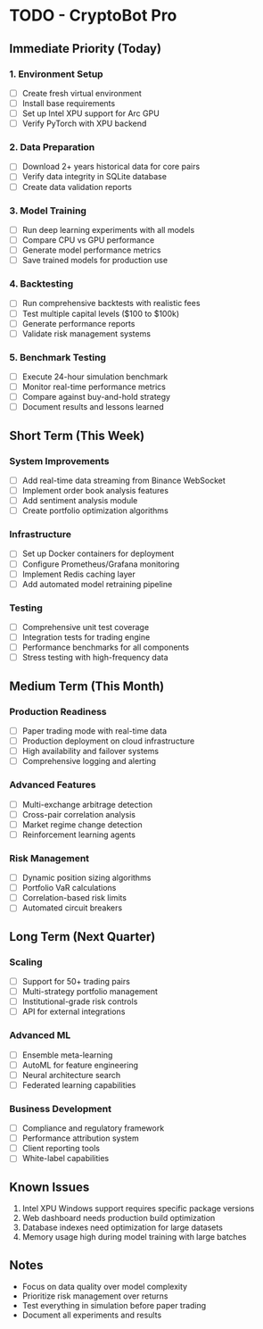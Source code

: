 # TODO - CryptoBot Pro

## Immediate Priority (Today)

### 1. Environment Setup
- [ ] Create fresh virtual environment
- [ ] Install base requirements
- [ ] Set up Intel XPU support for Arc GPU
- [ ] Verify PyTorch with XPU backend

### 2. Data Preparation
- [ ] Download 2+ years historical data for core pairs
- [ ] Verify data integrity in SQLite database
- [ ] Create data validation reports

### 3. Model Training
- [ ] Run deep learning experiments with all models
- [ ] Compare CPU vs GPU performance
- [ ] Generate model performance metrics
- [ ] Save trained models for production use

### 4. Backtesting
- [ ] Run comprehensive backtests with realistic fees
- [ ] Test multiple capital levels ($100 to $100k)
- [ ] Generate performance reports
- [ ] Validate risk management systems

### 5. Benchmark Testing
- [ ] Execute 24-hour simulation benchmark
- [ ] Monitor real-time performance metrics
- [ ] Compare against buy-and-hold strategy
- [ ] Document results and lessons learned

## Short Term (This Week)

### System Improvements
- [ ] Add real-time data streaming from Binance WebSocket
- [ ] Implement order book analysis features
- [ ] Add sentiment analysis module
- [ ] Create portfolio optimization algorithms

### Infrastructure
- [ ] Set up Docker containers for deployment
- [ ] Configure Prometheus/Grafana monitoring
- [ ] Implement Redis caching layer
- [ ] Add automated model retraining pipeline

### Testing
- [ ] Comprehensive unit test coverage
- [ ] Integration tests for trading engine
- [ ] Performance benchmarks for all components
- [ ] Stress testing with high-frequency data

## Medium Term (This Month)

### Production Readiness
- [ ] Paper trading mode with real-time data
- [ ] Production deployment on cloud infrastructure
- [ ] High availability and failover systems
- [ ] Comprehensive logging and alerting

### Advanced Features
- [ ] Multi-exchange arbitrage detection
- [ ] Cross-pair correlation analysis
- [ ] Market regime change detection
- [ ] Reinforcement learning agents

### Risk Management
- [ ] Dynamic position sizing algorithms
- [ ] Portfolio VaR calculations
- [ ] Correlation-based risk limits
- [ ] Automated circuit breakers

## Long Term (Next Quarter)

### Scaling
- [ ] Support for 50+ trading pairs
- [ ] Multi-strategy portfolio management
- [ ] Institutional-grade risk controls
- [ ] API for external integrations

### Advanced ML
- [ ] Ensemble meta-learning
- [ ] AutoML for feature engineering
- [ ] Neural architecture search
- [ ] Federated learning capabilities

### Business Development
- [ ] Compliance and regulatory framework
- [ ] Performance attribution system
- [ ] Client reporting tools
- [ ] White-label capabilities

## Known Issues

1. Intel XPU Windows support requires specific package versions
2. Web dashboard needs production build optimization
3. Database indexes need optimization for large datasets
4. Memory usage high during model training with large batches

## Notes

- Focus on data quality over model complexity
- Prioritize risk management over returns
- Test everything in simulation before paper trading
- Document all experiments and results